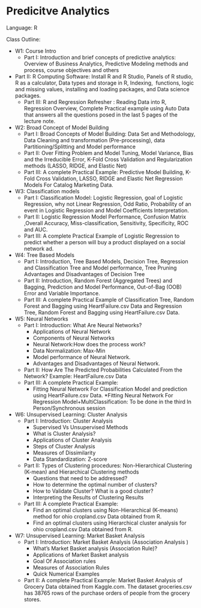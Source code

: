 # Predicitve Analytics

Language: R

Class Outline:

* W1: Course Intro
  * Part I: Introduction and brief concepts of predictive analytics: Overview of Business Analytics, Predictive Modeling methods and process, course objectives and others
* Part II: R Computing Software: Install R and R Studio, Panels of R studio, R as a calculator, Data types and storage in R, Indexing,  functions, logic and missing values, installing and loading packages, and Data science packages.
  * Part III: R and Regression Refresher : Reading Data into R, Regression Overview, Complete Practical example using Auto Data that answers all the questions posed in the last 5 pages of the lecture note.
* W2: Broad Concept of Model Building
  * Part I: Broad Concepts of Model Building: Data Set and Methodology, Data Cleaning and transformation (Pre-processing), data Partitioning/Splitting and Model performance
  * Part II:  Over Fitting Problem and Model Tuning, Model Variance, Bias and the Irreducible Error, K-Fold Cross Validation and Regularization methods (LASSO, RIDGE, and Elastic Net)
  * Part III: A complete Practical Example: Predictive Model Building, K-Fold Cross Validation, LASSO, RIDGE  and Elastic Net Regression Models For Catalog Marketing Data.
* W3: Classification models
  * Part I:  Classification Model: Logistic Regression, goal of Logistic Regression, why not Linear Regression, Odd Ratio, Probability of an event in Logistic Regression and Model Coefficients Interpretation.
  * Part II:  Logistic Regression Model Performance, Confusion Matrix ,Overall Accuracy, Miss-classification,  Sensitivity, Specificity, ROC and AUC. 
  * Part III: A complete Practical Example of Logistic Regression to predict whether a person will buy a product displayed on a social network ad.
* W4: Tree Based Models
  * Part I:  Introduction, Tree Based Models, Decision Tree, Regression and Classification Tree and  Model performance, Tree Pruning Advantages and Disadvantages of Decision Tree
  * Part II:  Introduction, Random Forest (Aggregated Trees) and Bagging, Prediction and Model Performance, Out-of-Bag (OOB) Error and Variable Importance.
  * Part III: A complete Practical Example of Classification Tree, Random Forest and Bagging using HeartFailure.csv Data and Regression Tree, Random Forest and Bagging using  HeartFailure.csv Data.
* W5: Neural Networks
  * Part I:  Introduction: What Are Neural Networks?
    * Applications of Neural Network
    * Components of Neural Networks
    * Neural Network:How does the process work?
    * Data Normalization: Max-Min
    * Model performance of Neural Network.
    * Advantages and Disadvantages of Neural Network.
  * Part II:  How Are The Predicted Probabilities Calculated From the Network? Example: HeartFailure.csv Data
  * Part III: A complete Practical Example: 
    * Fitting Neural Network For Classification  Model and prediction using HeartFailure.csv Data.
    *Fitting Neural Network For Regression Model+MultiClassification: To be done in the third In Person/Synchronous session
* W6: Unsupervised Learning: Cluster Analysis
  * Part I:  Introduction: Cluster Analysis
    * Supervised Vs Unsupervised Methods
    * What is Cluster Analysis?  
    * Applications of Cluster Analysis
    * Steps of Cluster Analysis
    * Measures of Dissimilarity
    * Data Standardization: Z-score
  * Part II:  Types of Clustering procedures: Non-Hierarchical Clustering (K-mean)  and  Hierarchical Clustering methods
    * Questions that need to be addressed?
    * How to determine the optimal number of clusters?
    * How to Validate Cluster? What is a good cluster?
    * Interpreting the Results of Clustering Results
  * Part III: A complete Practical Example: 
    * Find an optimal clusters using Non-Hierarchical  (K-means) method for ohio cropland.csv Data obtained from R.
    * Find an optimal clusters using Hierarchical cluster analysis  for ohio cropland.csv Data obtained from R.
* W7: Unsupervised Learning: Market Basket Analysis
  * Part I:  Introduction: Market Basket Analysis (Association Analysis )
    * What’s Market Basket analysis (Association Rule)?
    * Applications of Market Basket analysis
    * Goal Of Association rules
    * Measures of Association Rules
    * Quick Numerical Examples
  * Part II:  A complete Practical Example: Market Basket Analysis of Grocery Data obtained from Kaggle.com. The dataset groceries.csv has 38765 rows of the purchase orders of people from the grocery stores.  